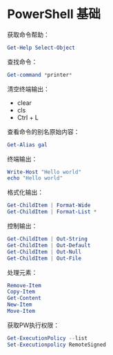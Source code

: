 # PowerShell 基础

获取命令帮助：

```ps1
Get-Help Select-Object
```

查找命令：

```ps1
Get-command *printer*
```

清空终端输出：

- clear
- cls
- Ctrl + L

查看命令的别名原始内容：

```ps1
Get-Alias gal
```

终端输出：

```ps1
Write-Host "Hello world"
echo "Hello world"
```

格式化输出：

```ps1
Get-ChildItem | Format-Wide
Get-ChildItem | Format-List *
```

控制输出：

```ps1
Get-ChildItem | Out-String
Get-ChildItem | Out-Default
Get-ChildItem | Out-Null
Get-ChildItem | Out-File
```

处理元素：

```ps1
Remove-Item
Copy-Item
Get-Content
New-Item
Move-Item
```

获取PW执行权限：

```ps1
Get-ExecutionPolicy --list
Set-Executionpolicy RemoteSigned
```